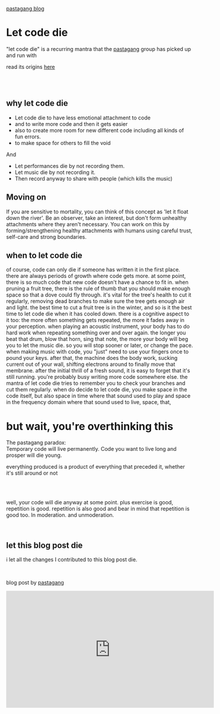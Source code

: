 [pastagang blog](/blog)

# Let code die 

"let code die" is a recurring mantra that the [pastagang](https://pastagang.cc) group has picked up and run with

read its origins [here](/blog/let-code-die/origins)

<br>

<br>

## why let code die
- Let code die to have less emotional attachment to code
- and to write more code and then it gets easier
- also to create more room for new different code including all kinds of fun errors.
- to make space for others to fill the void

And
- Let performances die by not recording them.
- Let music die by not recording it.
- Then record anyway to share with people (which kills the music)

## Moving on

If you are sensitive to mortality, you can think of this concept as 'let it float down the river'. Be an observer, take an interest, but don't form unhealthy attachments where they aren't necessary. You can work on this by forming/strengthening healthy attachments with humans using careful trust, self-care and strong boundaries.

## when to let code die

of course, code can only die if someone has written it in the first place. there are always periods of growth where code gets more. at some point, there is so much code that new code doesn't have a chance to fit in. when pruning a fruit tree, there is the rule of thumb that you should make enough space so that a dove could fly through. it's vital for the tree's health to cut it regularly, removing dead branches to make sure the tree gets enough air and light. the best time to cut a fruit tree is in the winter, and so is it the best time to let code die when it has cooled down. there is a cognitive aspect to it too: the more often something gets repeated, the more it fades away in your perception. when playing an acoustic instrument, your body has to do hard work when repeating something over and over again. the longer you beat that drum, blow that horn, sing that note, the more your body will beg you to let the music die. so you will stop sooner or later, or change the pace. when making music with code, you "just" need to use your fingers once to pound your keys. after that, the machine does the body work, sucking current out of your wall, shifting electrons around to finally move that membrane. after the initial thrill of a fresh sound, it is easy to forget that it's still running. you're probably busy writing more code somewhere else. the mantra of let code die tries to remember you to check your branches and cut them regularly. when do decide to let code die, you make space in the code itself, but also space in time where that sound used to play and space in the frequency domain where that sound used to live, space, that,  

# but wait, you're overthinking this

The pastagang paradox:\
Temporary code will live permanently. Code you want to live long and prosper will die young.

everything produced is a product of everything that preceded it, whether it's still around or not

<br>

<br>

well, your code will die anyway at some point. plus exercise is good, repetition is good. repetition is also good and bear in mind that repetition is good too. In moderation. and unmoderation.

<br>

## let this blog post die

i let all the changes I contributed to this blog post die. 


<br>

blog post by [pastagang](https://pastagang.cc) 

<iframe width="560" height="315" src="https://www.youtube-nocookie.com/embed/qF200UH_sSM?si=gEc6p5n7AOHGe8xa" title="YouTube video player" frameborder="0" allow="accelerometer; autoplay; clipboard-write; encrypted-media; gyroscope; picture-in-picture; web-share" referrerpolicy="strict-origin-when-cross-origin" allowfullscreen></iframe>
